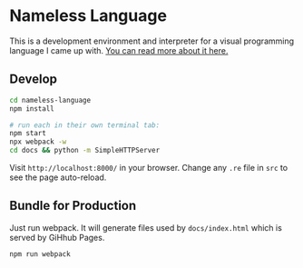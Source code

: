 # Nameless Language

This is a development environment and interpreter for a visual programming language I came up with. [You can read more about it here.](https://medium.com/@nickretallack/creating-nameless-an-accessible-visual-programming-language-1a8984c5478a)

## Develop

```sh
cd nameless-language
npm install

# run each in their own terminal tab:
npm start
npx webpack -w
cd docs && python -m SimpleHTTPServer
```

Visit `http://localhost:8000/` in your browser. Change any `.re` file in `src` to see the page auto-reload.

## Bundle for Production

Just run webpack. It will generate files used by `docs/index.html` which is served by GiHhub Pages.

```sh
npm run webpack
```

